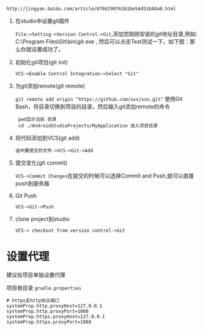 	http://jingyan.baidu.com/article/6766299761b1be54d51b84a0.html

1. 在studio中设置git插件

	`File->Setting->Version Control->Git`,添加您刚刚安装的git地址目录,例如: C:\Program Files\Git\bin\git.exe , 
	然后可以点击Test测试一下，如下图：那么你就设置成功了。

2. 初始化git项目(git init)

	`VCS->Enable Control Integration->Select "Git"`

3. 为git添加remote(git remote)

	`git remote add origin "https://github.com/xxx/xxx.git"` 使用Git Bash，将目录切换到项目的目录，然后输入git添加remote的命令

		pwd显示当前 目录 
		cd ./AndroidStudioProjects/MyApplication 进入项目目录

4. 将代码添加到VCS(git add)

	`选中要提交的文件->VCS->Git->Add`

5. 提交变化(git commit)

	`VCS->Commit Changes`在提交的时候可以选择Commit and Push,就可以直接push到服务器

6. Git Push

	`VCS->Git->Push`

7. clone project到studio

	`VCS-> checkout from version control->Git`
	
# 设置代理

建议给项目单独设置代理

项目根目录 `gradle.properties`

```
# https走http协议端口
systemProp.http.proxyHost=127.0.0.1
systemProp.http.proxyPort=1088
systemProp.https.proxyHost=127.0.0.1
systemProp.https.proxyPort=1088
```	